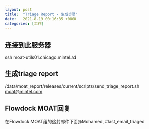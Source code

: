 ```yaml
---
layout: post
title:  "Triage Report - 生成步骤"
date:   2021-8-19 00:16:35 +0800
categories: [工作]
---
```



## 连接到此服务器  

ssh moat-utils01.chicago.mintel.ad  

## 生成triage report  

/data/moat_report/releases/current/scripts/send_triage_report.sh moat@mintel.com  

## Flowdock MOAT回复  

在Flowdock MOAT组的这封邮件下面@Mohamed, #last_email_triaged 
